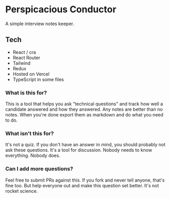 # Perspicacious Conductor

A simple interview notes keeper.

## Tech

* React / cra
* React Router
* Tailwind
* Redux
* Hosted on Vercel
* TypeScript in some files

### What is this for?

This is a tool that helps you ask "technical questions" and track how well a candidate answered and how they answered. Any notes are better than no notes. When you're done export them as markdown and do what you need to do.

### What isn't this for?

It's not a quiz. If you don't have an answer in mind, you should probably not ask these questions. It's a tool for discussion. Nobody needs to know everything. Nobody does.

### Can I add more questions?

Feel free to submit PRs against this. If you fork and never tell anyone, that's fine too. But help everyone out and make this question set better. It's not rocket science. 